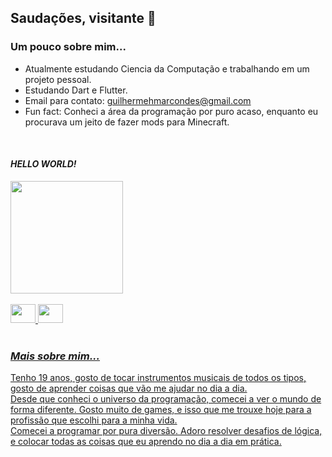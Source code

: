 ## Saudações, visitante 👋


### Um pouco sobre mim...

- Atualmente estudando Ciencia da Computação e trabalhando em um projeto pessoal.
- Estudando Dart e Flutter.
- Email para contato: guilhermehmarcondes@gmail.com
- Fun fact: Conheci a área da programação por puro acaso, enquanto eu procurava um jeito de fazer mods para Minecraft.




<br>
<div>
  <h4><i>HELLO WORLD!</i></h4>
  <a href="https://github.com/guilhermehms">
  <img height="180em" src="https://github-readme-stats.vercel.app/api?username=guilhermehms&hide=contribs,prs&show_icons=true&theme=merko">
</div>
<br>
<div>
  <img height="30" width="40" src="https://cdn.jsdelivr.net/gh/devicons/devicon/icons/dart/dart-original.svg" />
  <img height="30" width="40" src="https://cdn.jsdelivr.net/gh/devicons/devicon/icons/flutter/flutter-original.svg" />
</div>
<br>
     
     

  <h3> <i>Mais sobre mim...</i> </h3>
     <p>Tenho 19 anos, gosto de tocar instrumentos musicais de todos os tipos, gosto de aprender coisas que vão me ajudar no dia a dia.<br>
     Desde que conheci o universo da programação, comecei a ver o mundo de forma diferente. Gosto muito de games, e isso que me trouxe hoje para a profissão que escolhi para a minha vida.<br>
     Comecei a programar por pura diversão. Adoro resolver desafios de lógica, e colocar todas as coisas que eu aprendo no dia a dia em prática.</p>
          
